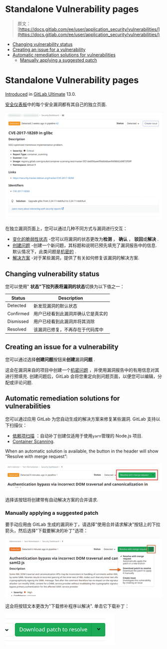 # Standalone Vulnerability pages

> 原文：[https://docs.gitlab.com/ee/user/application_security/vulnerabilities/](https://docs.gitlab.com/ee/user/application_security/vulnerabilities/)

*   [Changing vulnerability status](#changing-vulnerability-status)
*   [Creating an issue for a vulnerability](#creating-an-issue-for-a-vulnerability)
*   [Automatic remediation solutions for vulnerabilities](#automatic-remediation-solutions-for-vulnerabilities)
    *   [Manually applying a suggested patch](#manually-applying-a-suggested-patch)

# Standalone Vulnerability pages[](#standalone-vulnerability-pages "Permalink")

[Introduced](https://gitlab.com/gitlab-org/gitlab/-/issues/13561) in [GitLab Ultimate](https://about.gitlab.com/pricing/) 13.0.

[安全仪表板](../security_dashboard/index.html#project-security-dashboard)中的每个安全漏洞都有其自己的独立页面.

[![Standalone vulnerability page](img/62d2b5c8435d31dff0a7fc689c288e8c.png)](img/standalone_vulnerability_page_v13_1.png)

在独立漏洞页面上，您可以通过几种不同方式与漏洞进行交互：

*   [变化的脆弱性状态](#changing-vulnerability-status) -您可以将漏洞的状态更改为**检测** ， **确认** ， **驳回**或**解决** .
*   [创建问题](#creating-an-issue-for-a-vulnerability) -创建一个新问题，其标题和说明已预先填充了漏洞报告中的信息. 默认情况下，此类问题是[机密的](../../project/issues/confidential_issues.html) .
*   [解决方案](#automatic-remediation-solutions-for-vulnerabilities) -对于某些漏洞，提供了有关如何修复该漏洞的解决方案.

## Changing vulnerability status[](#changing-vulnerability-status "Permalink")

您可以使用" **状态"**下拉列表将漏洞的**状态**切换为以下值之一：

| Status | Description |
| --- | --- |
| Detected | 新发现漏洞的默认状态 |
| Confirmed | 用户已经看到此漏洞并确认它是真实的 |
| Dismissed | 用户已经看到此漏洞并将其消除 |
| Resolved | 该漏洞已修复，不再存在于代码库中 |

## Creating an issue for a vulnerability[](#creating-an-issue-for-a-vulnerability "Permalink")

您可以通过选择**创建问题**按钮来**创建**漏洞**问题** .

这会在漏洞来自的项目中创建一个[机密问题](../../project/issues/confidential_issues.html) ，并使用漏洞报告中的有用信息对其进行预填充. 创建问题后，GitLab 会将您重定向到问题页面，以便您可以编辑，分配或评论问题.

## Automatic remediation solutions for vulnerabilities[](#automatic-remediation-solutions-for-vulnerabilities "Permalink")

您可以通过应用 GitLab 为您自动生成的解决方案来修复某些漏洞. GitLab 支持以下扫描仪：

*   [依赖项扫描](../dependency_scanning/index.html) ：自动补丁创建仅适用于使用`yarn`管理的 Node.js 项目.
*   [Container Scanning](../container_scanning/index.html).

When an automatic solution is available, the button in the header will show “Resolve with merge request”:

[![Resolve with Merge Request button](img/e661a6c6931c39f12f5b6833566b8947.png)](img/standalone_vulnerability_page_merge_request_button_v13_1.png)

选择该按钮将创建带有自动解决方案的合并请求.

### Manually applying a suggested patch[](#manually-applying-a-suggested-patch "Permalink")

要手动应用由 GitLab 生成的漏洞补丁，请选择"使用合并请求解决"按钮上的下拉箭头，然后选择"下载要解决的补丁"选项：

[![Resolve with Merge Request button dropdown](img/2310ec0a03905adc0774d21079604b57.png)](img/standalone_vulnerability_page_merge_request_button_dropdown_v13_1.png)

这会将按钮文本更改为"下载修补程序以解决". 单击它下载补丁：

[![Download patch button](img/4e980984ef171e4c624f56ebeb3277c7.png)](img/standalone_vulnerability_page_download_patch_button_v13_1.png)